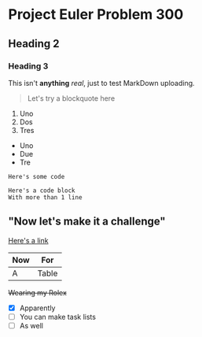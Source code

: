 # Project Euler Problem 300

## Heading 2

### Heading 3

This isn't **anything** *real*, just to test MarkDown uploading.

> Let's try a blockquote here

1. Uno
1. Dos
1. Tres

- Uno
- Due
- Tre

`Here's some code`

```
Here's a code block
With more than 1 line
```
"Now let's make it a challenge"
---

[Here's a link](https://www.gavinsykes.uk/)

| Now | For |
| ------- | ------- |
| A | Table |

~~Wearing my Rolex~~

- [x] Apparently
- [ ] You can make task lists
- [ ] As well